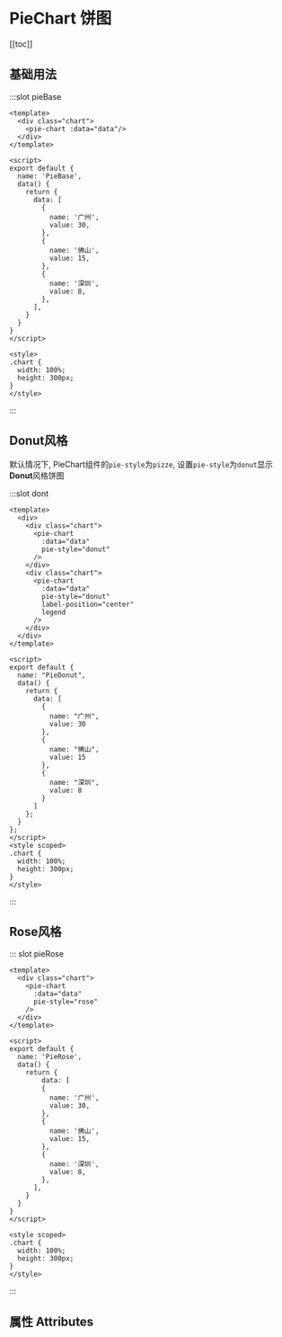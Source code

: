 # PieChart 饼图

[[toc]]

## 基础用法
<Common-DemoCode  code-slot="pieBase">
  <pie-base/>
</Common-DemoCode>

:::slot pieBase
```vue
<template>
  <div class="chart">
    <pie-chart :data="data"/>
  </div>
</template>

<script>
export default {
  name: 'PieBase',
  data() {
    return {
      data: [
        {
          name: '广州',
          value: 30,
        },
        {
          name: '佛山',
          value: 15,
        },
        {
          name: '深圳',
          value: 8,
        },
      ],
    }
  }
}
</script>

<style>
.chart {
  width: 100%;
  height: 300px;
}
</style>
```
:::

## Donut风格
<Common-DemoCode  code-slot="dont">
  <pie-donut/>
  <div slot="tips">
    默认情况下, PieChart组件的<code>pie-style</code>为<code>pizze</code>, 设置<code>pie-style</code>为<code>donut</code>显示<strong>Donut</strong>风格饼图
  </div>
 
</Common-DemoCode>



:::slot dont
```vue {6}
<template>
  <div>
    <div class="chart">
      <pie-chart 
        :data="data" 
        pie-style="donut" 
      />
    </div>
    <div class="chart">
      <pie-chart 
        :data="data" 
        pie-style="donut"
        label-position="center"
        legend
      />
    </div>
  </div>
</template>

<script>
export default {
  name: "PieDonut",
  data() {
    return {
      data: [
        {
          name: "广州",
          value: 30
        },
        {
          name: "佛山",
          value: 15
        },
        {
          name: "深圳",
          value: 8
        }
      ]
    };
  }
};
</script>
<style scoped>
.chart {
  width: 100%;
  height: 300px;
}
</style>

```
:::

## Rose风格
<Common-DemoCode  code-slot="pieRose">
  <pie-rose/>
</Common-DemoCode>

::: slot pieRose
```vue {5}
<template>
  <div class="chart">
    <pie-chart
      :data="data"
      pie-style="rose"
    />
  </div>
</template>

<script>
export default {
  name: 'PieRose',
  data() {
    return {
        data: [
        {
          name: '广州',
          value: 30,
        },
        {
          name: '佛山',
          value: 15,
        },
        {
          name: '深圳',
          value: 8,
        },
      ],
    }
  }
}
</script>

<style scoped>
.chart {
  width: 100%;
  height: 300px;
}
</style>
```
:::

## 属性 Attributes
<pie-attributes/>

